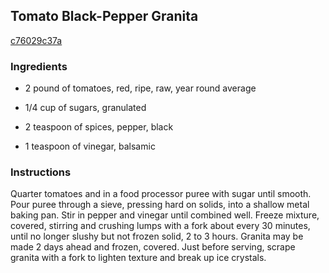 ## Tomato Black-Pepper Granita

[c76029c37a](http://www.epicurious.com/recipes/food/views/tomato-black-pepper-granita-15236)

### Ingredients

 - 2 pound of tomatoes, red, ripe, raw, year round average

 - 1/4 cup of sugars, granulated

 - 2 teaspoon of spices, pepper, black

 - 1 teaspoon of vinegar, balsamic

### Instructions

Quarter tomatoes and in a food processor puree with sugar until smooth. Pour puree through a sieve, pressing hard on solids, into a shallow metal baking pan. Stir in pepper and vinegar until combined well. Freeze mixture, covered, stirring and crushing lumps with a fork about every 30 minutes, until no longer slushy but not frozen solid, 2 to 3 hours. Granita may be made 2 days ahead and frozen, covered. Just before serving, scrape granita with a fork to lighten texture and break up ice crystals.